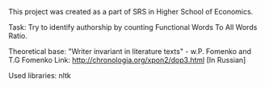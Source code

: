 This project was created as a part of SRS in Higher School of Economics.

Task: Try to identify authorship by counting Functional Words To All Words Ratio.

Theoretical base: "Writer invariant in literature texts" - w.P. Fomenko and T.G Fomenko 
Link: http://chronologia.org/xpon2/dop3.html  [In Russian]

Used libraries: nltk 

